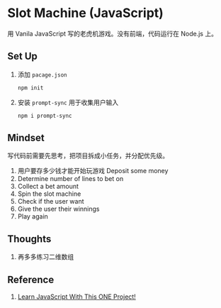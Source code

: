 # Slot Machine (JavaScript)

用 Vanila JavaScript 写的老虎机游戏。没有前端，代码运行在 Node.js 上。

## Set Up

1. 添加 `pacage.json`
    ```bash
    npm init
    ```
2. 安装 `prompt-sync` 用于收集用户输入
    ```bash
    npm i prompt-sync
    ```

## Mindset

写代码前需要先思考，把项目拆成小任务，并分配优先级。

1. 用户要存多少钱才能开始玩游戏 Deposit some money
2. Determine number of lines to bet on
3. Collect a bet amount
4. Spin the slot machine
5. Check if the user want
6. Give the user their winnings
7. Play again

## Thoughts
1. 再多多练习二维数组

## Reference
1. [Learn JavaScript With This ONE Project!](https://www.youtube.com/watch?v=E3XxeE7NF30&ab_channel=TechWithTim)